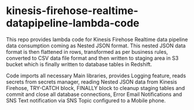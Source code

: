 # kinesis-firehose-realtime-datapipeline-lambda-code
This repo provides lambda code for Kinesis Firehose Realtime data pipeline data consumption coming as Nested JSON format. This nested JSON data format is then flattened in rows, transformed as per business rules, converted to CSV data file format and then written to staging area in S3 bucket which is finally written to database tables in Redshift.

Code imports all necessary Main libraries, provides Logging feature, reads secrets from secrets manager, reading Nested JSON data from Kinesis Firehose, TRY-CATCH block, FINALLY block to cleanup staging tables and commit and close all database connections, Error Email Notifications and SNS Text notification via SNS Topic configured to a Mobile phone.
